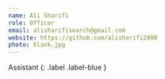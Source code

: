 ```yaml
---
name: Ali Sharifi
role: Officer
email: alisharifisearch@gmail.com
website: https://github.com/alisharifi2000
photo: blank.jpg
---
```


Assistant
{: .label .label-blue }

